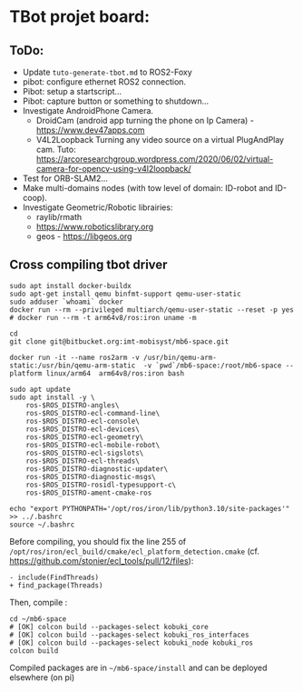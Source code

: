 # TBot projet board:


## ToDo:

- Update `tuto-generate-tbot.md` to ROS2-Foxy
- pibot: configure ethernet ROS2 connection.
- Pibot: setup a startscript...
- Pibot: capture button or something to shutdown...
- Investigate AndroidPhone Camera.
	+ DroidCam (android app turning the phone on Ip Camera) - https://www.dev47apps.com
	+ V4L2Loopback Turning any video source on a virtual PlugAndPlay cam. Tuto: https://arcoresearchgroup.wordpress.com/2020/06/02/virtual-camera-for-opencv-using-v4l2loopback/
- Test for ORB-SLAM2...
- Make multi-domains nodes (with tow level of domain: ID-robot and ID-coop).
- Investigate Geometric/Robotic librairies:
	- raylib/rmath
	- https://www.roboticslibrary.org
    - geos - https://libgeos.org

## Cross compiling tbot driver

```
sudo apt install docker-buildx
sudo apt-get install qemu binfmt-support qemu-user-static
sudo adduser `whoami` docker
docker run --rm --privileged multiarch/qemu-user-static --reset -p yes
# docker run --rm -t arm64v8/ros:iron uname -m

cd
git clone git@bitbucket.org:imt-mobisyst/mb6-space.git

docker run -it --name ros2arm -v /usr/bin/qemu-arm-static:/usr/bin/qemu-arm-static  -v `pwd`/mb6-space:/root/mb6-space --platform linux/arm64  arm64v8/ros:iron bash

sudo apt update
sudo apt install -y \
    ros-$ROS_DISTRO-angles\
    ros-$ROS_DISTRO-ecl-command-line\
    ros-$ROS_DISTRO-ecl-console\
    ros-$ROS_DISTRO-ecl-devices\
    ros-$ROS_DISTRO-ecl-geometry\
    ros-$ROS_DISTRO-ecl-mobile-robot\
    ros-$ROS_DISTRO-ecl-sigslots\
    ros-$ROS_DISTRO-ecl-threads\
    ros-$ROS_DISTRO-diagnostic-updater\
    ros-$ROS_DISTRO-diagnostic-msgs\
    ros-$ROS_DISTRO-rosidl-typesupport-c\
    ros-$ROS_DISTRO-ament-cmake-ros

echo "export PYTHONPATH='/opt/ros/iron/lib/python3.10/site-packages'" >> ../.bashrc
source ~/.bashrc
```

Before compiling, you should fix the line 255 of `/opt/ros/iron/ecl_build/cmake/ecl_platform_detection.cmake`
(cf. https://github.com/stonier/ecl_tools/pull/12/files):

```
- include(FindThreads)
+ find_package(Threads)
```

Then, compile :

```
cd ~/mb6-space
# [OK] colcon build --packages-select kobuki_core
# [OK] colcon build --packages-select kobuki_ros_interfaces
# [OK] colcon build --packages-select kobuki_node kobuki_ros
colcon build
```

Compiled packages are in `~/mb6-space/install` and can be deployed elsewhere (on pi)
